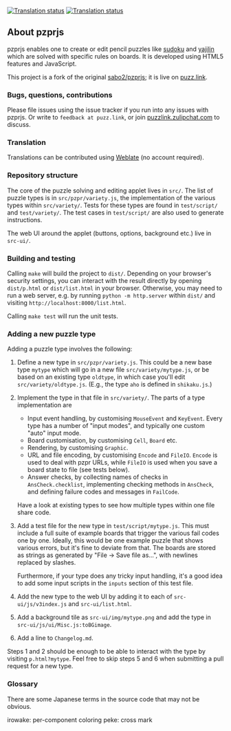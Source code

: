 [![Translation status](https://hosted.weblate.org/widgets/pzprjs/en/svg-badge.svg)](https://hosted.weblate.org/engage/pzprjs/en/)
[![Translation status](https://hosted.weblate.org/widgets/pzprjs/ja/svg-badge.svg)](https://hosted.weblate.org/engage/pzprjs/ja/)

## About pzprjs

pzprjs enables one to create or edit pencil puzzles like
[sudoku] and [yajilin] which are solved with specific rules
on boards. It is developed using HTML5 features and JavaScript.

This project is a fork of the original [sabo2/pzprjs]; it is live on [puzz.link].

### Bugs, questions, contributions

Please file issues using the issue tracker if you run into any issues with pzprjs.
Or write to `feedback at puzz.link`, or join
[puzzlink.zulipchat.com](https://puzzlink.zulipchat.com) to discuss.

### Translation

Translations can be contributed using [Weblate](https://hosted.weblate.org/engage/pzprjs/) (no account required).

### Repository structure

The core of the puzzle solving and editing applet lives in `src/`.
The list of puzzle types is in `src/pzpr/variety.js`, the implementation
of the various types within `src/variety/`. Tests for these types are
found in `test/script/` and `test/variety/`. The test cases in
`test/script/` are also used to generate instructions.

The web UI around the applet (buttons, options, background etc.) live
in `src-ui/`.


### Building and testing

Calling `make` will build the project to `dist/`. Depending on your browser's
security settings, you can interact with the result directly by opening
`dist/p.html` or `dist/list.html` in your browser. Otherwise, you may need
to run a web server, e.g. by running `python -m http.server` within `dist/`
and visiting `http://localhost:8000/list.html`.

Calling `make test` will run the unit tests.


### Adding a new puzzle type

Adding a puzzle type involves the following:

1. Define a new type in `src/pzpr/variety.js`. This could
   be a new base type `mytype` which will go in a new file
   `src/variety/mytype.js`, or be based on an existing type
   `oldtype`, in which case you'll edit `src/variety/oldtype.js`.
   (E.g., the type `aho` is defined in `shikaku.js`.)

2. Implement the type in that file in `src/variety/`. The parts
   of a type implementation are

    - Input event handling, by customising `MouseEvent` and `KeyEvent`.
      Every type has a number of "input modes",
      and typically one custom "auto" input mode.
    - Board customisation, by customising `Cell`, `Board` etc.
    - Rendering, by customising `Graphic`.
    - URL and file encoding, by customising `Encode` and `FileIO`.
      `Encode` is used to deal with pzpr URLs, while `FileIO` is
      used when you save a board state to file (see tests below).
    - Answer checks, by collecting names of checks in `AnsCheck.checklist`,
      implementing checking methods in `AnsCheck`, and defining
      failure codes and messages in `FailCode`.

   Have a look at existing types to see how multiple types within
   one file share code.

3. Add a test file for the new type in `test/script/mytype.js`.
   This must include a full suite of example boards that trigger
   the various fail codes one by one. Ideally, this would be one
   example puzzle that shows various errors, but it's fine to
   deviate from that. The boards are stored as strings as generated
   by "File -> Save file as...", with newlines replaced by slashes.

   Furthermore, if your type does any tricky input handling, it's
   a good idea to add some input scripts in the `inputs` section
   of this test file.

4. Add the new type to the web UI by adding it to each of
   `src-ui/js/v3index.js` and `src-ui/list.html`.

5. Add a background tile as `src-ui/img/mytype.png` and
   add the type in `src-ui/js/ui/Misc.js:toBGimage`.

6. Add a line to `Changelog.md`.


Steps 1 and 2 should be enough to be able to interact with the
type by visiting `p.html?mytype`. Feel free to skip steps 5 and 6
when submitting a pull request for a new type.


### Glossary

There are some Japanese terms in the source code that may not be obvious.

irowake: per-component coloring
peke: cross mark


[sabo2/pzprjs]: https://github.com/sabo2/pzprjs
[puzz.link]: https://puzz.link/list.html
[sudoku]: https://en.wikipedia.org/wiki/Sudoku
[yajilin]: https://en.wikipedia.org/wiki/Yajilin
